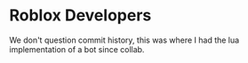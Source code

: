 # Roblox Developers

We don't question commit history, this was where I had the lua implementation of a bot since collab.